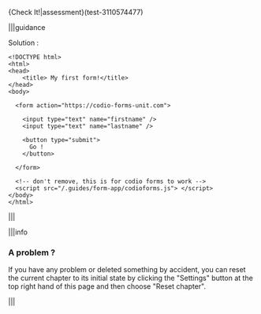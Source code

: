 {Check It!|assessment}(test-3110574477)


|||guidance

Solution :

```
<!DOCTYPE html>
<html>
<head>
    <title> My first form!</title>
</head>
<body>

  <form action="https://codio-forms-unit.com">

    <input type="text" name="firstname" />
    <input type="text" name="lastname" />

    <button type="submit">
      Go !
    </button>

  </form>

  <!-- don't remove, this is for codio forms to work -->
  <script src="/.guides/form-app/codioforms.js"> </script>
</body>
</html>
```

|||


|||info

### A problem ?

If you have any problem or deleted something by accident, you can reset the current chapter to its initial state by clicking the "Settings" button at the top right hand of this page and then choose "Reset chapter".

|||

